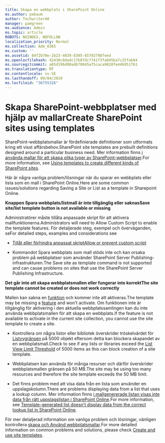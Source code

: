 ```yaml
---
title: Skapa en webbplats i SharePoint Online
ms.author: pebaum
author: Techwriter40
manager: pamgreen
ms.audience: Admin
ms.topic: article
ROBOTS: NOINDEX, NOFOLLOW
localization_priority: Normal
ms.collection: Adm_O365
ms.custom: ''
ms.assetid: 84f2b70e-2b23-4039-8305-85783798feed
ms.openlocfilehash: 42430c8dadc17b87dc7741f3fa045ba7c25fab84
ms.sourcegitcommit: a65d196d00adb70045af5caca9828fe44b951f61
ms.translationtype: MT
ms.contentlocale: sv-SE
ms.lasthandoff: 09/04/2019
ms.locfileid: "36755326"
---
```

# <a name="create-sharepoint-sites-using-templates"></a><span data-ttu-id="d9d4d-102">Skapa SharePoint-webbplatser med hjälp av mallar</span><span class="sxs-lookup"><span data-stu-id="d9d4d-102">Create SharePoint sites using templates</span></span>

<span data-ttu-id="d9d4d-103">SharePoint-webbplatsmallar är fördefinierade definitioner som utformats kring ett visst affärsbehov.</span><span class="sxs-lookup"><span data-stu-id="d9d4d-103">SharePoint site templates are prebuilt definitions designed around a particular business need.</span></span> <span data-ttu-id="d9d4d-104">Mer information finns [i använda mallar för att skapa olika typer av SharePoint-webbplatser](https://support.office.com/article/using-templates-to-create-different-kinds-of-sharepoint-sites-449eccec-ff99-4cf3-b62e-dcfee37e8da4).</span><span class="sxs-lookup"><span data-stu-id="d9d4d-104">For more information, see [Using templates to create different kinds of SharePoint sites](https://support.office.com/article/using-templates-to-create-different-kinds-of-sharepoint-sites-449eccec-ff99-4cf3-b62e-dcfee37e8da4).</span></span>

<span data-ttu-id="d9d4d-105">Här är några vanliga problem/lösningar när du sparar en webbplats eller lista som en mall i SharePoint Online.</span><span class="sxs-lookup"><span data-stu-id="d9d4d-105">Here are some common issues/solutions regarding Saving a Site or List as a template in Sharepoint Online.</span></span> 

<span data-ttu-id="d9d4d-106">**Knappen Spara webbplats/listmall är inte tillgänglig eller saknas**</span><span class="sxs-lookup"><span data-stu-id="d9d4d-106">**Save site/list template button is not available or missing**</span></span>

<span data-ttu-id="d9d4d-107">Administratörer måste tillåta anpassade skript för att aktivera mallfunktionerna.</span><span class="sxs-lookup"><span data-stu-id="d9d4d-107">Administrators will need to Allow Custom Script to enable the template features.</span></span> <span data-ttu-id="d9d4d-108">För detaljerade steg, exempel och överväganden, se</span><span class="sxs-lookup"><span data-stu-id="d9d4d-108">For detailed steps, examples and considerations see</span></span> 

- [<span data-ttu-id="d9d4d-109">Tillåt eller förhindra anpassat skript</span><span class="sxs-lookup"><span data-stu-id="d9d4d-109">Allow or prevent custom script</span></span>](https://docs.microsoft.com/sharepoint/allow-or-prevent-custom-script)

- <span data-ttu-id="d9d4d-110">Kommandot Spara webbplats som mall stöds inte och kan orsaka problem på webbplatser som använder SharePoint Server Publishing-infrastrukturen.</span><span class="sxs-lookup"><span data-stu-id="d9d4d-110">The Save site as template command is not supported and can cause problems on sites that use the SharePoint Server Publishing Infrastructure.</span></span>

<span data-ttu-id="d9d4d-111">**Det går inte att skapa webbplatsmallen eller fungerar inte korrekt**</span><span class="sxs-lookup"><span data-stu-id="d9d4d-111">**The site template cannot be created or does not work correctly**</span></span>

<span data-ttu-id="d9d4d-112">Mallen kan sakna en [funktion](https://social.technet.microsoft.com/wiki/contents/articles/14423.sharepoint-2013-existing-features-guid.aspx) och kommer inte att aktiveras.</span><span class="sxs-lookup"><span data-stu-id="d9d4d-112">The template may be missing a [feature](https://social.technet.microsoft.com/wiki/contents/articles/14423.sharepoint-2013-existing-features-guid.aspx) and won't activate.</span></span> <span data-ttu-id="d9d4d-113">Om funktionen inte är tillgänglig för aktivering i den aktuella webbplatssamlingen kan du inte använda webbplatsmallen för att skapa en webbplats.</span><span class="sxs-lookup"><span data-stu-id="d9d4d-113">If the feature is not available to activate in the current site collection, you cannot use the site template to create a site.</span></span>

- <span data-ttu-id="d9d4d-114">Kontrollera om några listor eller bibliotek överskrider tröskelvärdet för [Listvygränsen](https://support.office.com/article/Manage-large-lists-and-libraries-in-SharePoint-B8588DAE-9387-48C2-9248-C24122F07C59) på 5000 objekt eftersom detta kan blockera skapandet av en webbplatsmall.</span><span class="sxs-lookup"><span data-stu-id="d9d4d-114">Check to see if any lists or libraries exceed the [List View Limit Threshold](https://support.office.com/article/Manage-large-lists-and-libraries-in-SharePoint-B8588DAE-9387-48C2-9248-C24122F07C59) of 5000 items as this can block creation of a site template.</span></span>

- <span data-ttu-id="d9d4d-115">Webbplatsen kan använda för många resurser och därför överskrider webbplatsmallen gränsen på 50 MB.</span><span class="sxs-lookup"><span data-stu-id="d9d4d-115">The site may be using too many resources and therefore the site template exceeds the 50 MB limit.</span></span>


- <span data-ttu-id="d9d4d-116">Det finns problem med att visa data från en lista som använder en uppslagskolumn.</span><span class="sxs-lookup"><span data-stu-id="d9d4d-116">There are problems displaying data from a list that uses a lookup column.</span></span> <span data-ttu-id="d9d4d-117">Mer information finns [i mallgenererade listan visas inte data från rätt uppslagslistan i SharePoint Online](https://docs.microsoft.com/sharepoint/support/lists-and-libraries/template-generated-list-incorrect-data).</span><span class="sxs-lookup"><span data-stu-id="d9d4d-117">For more information, see [Template-generated list doesn't display data from the correct lookup list in SharePoint Online](https://docs.microsoft.com/sharepoint/support/lists-and-libraries/template-generated-list-incorrect-data).</span></span>

<span data-ttu-id="d9d4d-118">För mer detaljerad information om vanliga problem och lösningar, vänligen kontrollera [skapa och Använd webbplatsmallar](https://support.office.com/article/Create-and-use-site-templates-60371B0F-00E0-4C49-A844-34759EBDD989).</span><span class="sxs-lookup"><span data-stu-id="d9d4d-118">For more detailed information on common problems and solutions, please check [Create and use site templates](https://support.office.com/article/Create-and-use-site-templates-60371B0F-00E0-4C49-A844-34759EBDD989).</span></span>



